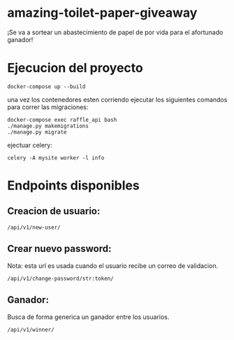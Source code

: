 # amazing-toilet-paper-giveaway
¡Se va a sortear un abastecimiento de papel de por vida para el afortunado ganador!

# Ejecucion del proyecto
```
docker-compose up --build
```
una vez los contenedores esten corriendo ejecutar los siguientes comandos para correr las migraciones:
```
docker-compose exec raffle_api bash
./manage.py makemigrations
./manage.py migrate
```

ejectuar celery:
```
celery -A mysite worker -l info
```

# Endpoints disponibles

## Creacion de usuario:
```
/api/v1/new-user/
```
## Crear nuevo password:
Nota: esta url es usada cuando el usuario recibe un correo de validacion.
```
/api/v1/change-password/str:token/
```

## Ganador:
Busca de forma generica un ganador entre los usuarios.
```
/api/v1/winner/
```
